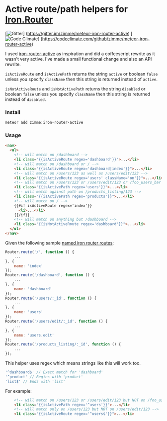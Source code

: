# Active route/path helpers for [Iron.Router](https://github.com/eventedmind/iron-router)
[![Gitter](https://img.shields.io/badge/gitter-join_chat-brightgreen.svg)]
(https://gitter.im/zimme/meteor-iron-router-active)
[![Code Climate](https://img.shields.io/codeclimate/github/zimme/meteor-iron-router-active.svg)]
(https://codeclimate.com/github/zimme/meteor-iron-router-active)

I used [iron-router-active](https://github.com/XpressiveCode/iron-router-active)
as inspiration and did a coffeescript rewrite as it wasn't very active.
I've made a small functional change and also an API rewrite.

`isActiveRoute` and `isActivePath` returns the string `active` or boolean
`false` unless you specify `className` then this string is returned instead of
`active`.

`isNotActiveRoute` and `isNotActivePath` returns the string `disabled` or
boolean `false` unless you specify `className` then this string is returned
instead of `disabled`.

### Install
```sh
meteor add zimme:iron-router-active
```

### Usage
```html
<nav>
  <ul>
  	<!-- will match on /dashboard -->
    <li class="{{isActiveRoute regex='dashboard'}}">...</li>
    <!-- will match on /dashboard or / -->
    <li class="{{isActiveRoute regex='dashboard|index'}}">...</li>
    <!-- will match on /users/123 as well as /users/edit/123 -->
    <li class="{{isActiveRoute regex='users' className='on'}}">...</li>
    <!-- will match on /users/123 or /users/edit/123 or /foo_users_bar -->
    <li class="{{isActivePath regex='users'}}">...</li>
    <!-- will match against path on /products_listing/123 -->
    <li class="{{isActivePath regex='products'}}">...</li>
    <!-- will match on / -->
    {{#if isActiveRoute regex='index'}}
      <li>...</li>
    {{/if}}
    <!-- will match on anything but /dashboard -->
    <li class="{{isNotActiveRoute regex='dashboard'}}">...</li>
  </ul>
</nav>
```

Given the following sample [named iron router routes](https://github.com/iron-meteor/iron-router/blob/devel/Guide.md#named-routes):
```js
Router.route('/', function () {
	...
}, {
	name: 'index'
});
Router.route('/dashboard', function () {
	...
}, {
	name: 'dashboard'
});
Router.route('/users/:_id', function () {
	...
}, {
    name: 'users'
});
Router.route('/users/edit/:_id', function () {
	...
}, {
	name: 'users.edit'
});
Router.route('/products_listing/:_id', function () {
	...
});
```


This helper uses regex which means strings like this will work too.
```js
'^dashboard$' // Exact match for 'dashboard'
'^product' // Begins with 'product'
'list$' // Ends with 'list'
```

For example:
```html
	<!-- will match on /users/123 or /users/edit/123 but NOT on /foo_users_bar -->
    <li class="{{isActivePath regex='^users'}}">...</li>
    <!-- will match only on /users/123 but NOT on /users/edit/123 -->
    <li class="{{isActiveRoute regex='^users$'}}">...</li>
```